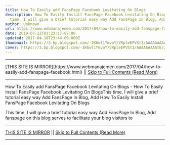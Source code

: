 ```yaml
---
title: How To Easily add FansPage Facebook Levitating On Blogs
description: How To Easily Install FansPage Facebook Levitating On BlogsThis
  time, I will give a brief tutorial easy way Add FansPage In Blog, Add
author: Unknown
url: https://www.webmanajemen.com/2017/04/how-to-easily-add-fanspage-facebook.html
date: 2019-07-22T03:23:17+07:00
updated: 2017-04-10T23:44:00.000Z
thumbnail: https://3.bp.blogspot.com/-1K6wl1YmvoY/VRpleEPVStI/AAAAAAAAAtE/ZiZBz937iIk/s1600/facebook-fan-page-fans.png
cover: https://3.bp.blogspot.com/-1K6wl1YmvoY/VRpleEPVStI/AAAAAAAAAtE/ZiZBz937iIk/s1600/facebook-fan-page-fans.png
---
```


<hr/> [THIS SITE IS MIRROR](https://www.webmanajemen.com/2017/04/how-to-easily-add-fanspage-facebook.html) || <a href="https://www.webmanajemen.com/2017/04/how-to-easily-add-fanspage-facebook.html" rel="follow" class="button" id="read-more">Skip to Full Contents (Read More)</a> <hr/> How To Easily add FansPage Facebook Levitating On Blogs - How To Easily Install FansPage Facebook Levitating On BlogsThis time, I will give a brief tutorial easy way Add FansPage In Blog, Add How To Easily Install FansPage Facebook Levitating On Blogs

This time, I will give a brief tutorial easy way Add FansPage In Blog, Add fanspage on this blog serves to facilitate your blog visitors to <hr/> [THIS SITE IS MIRROR](https://www.webmanajemen.com/2017/04/how-to-easily-add-fanspage-facebook.html) || <a href="https://www.webmanajemen.com/2017/04/how-to-easily-add-fanspage-facebook.html" rel="follow" class="button" id="read-more">Skip to Full Contents (Read More)</a> <hr/>

<script>
    if (location.host.includes('dimaslanjaka12')) {
      location.replace('https://www.webmanajemen.com/2017/04/how-to-easily-add-fanspage-facebook.html');
    }
  </script>